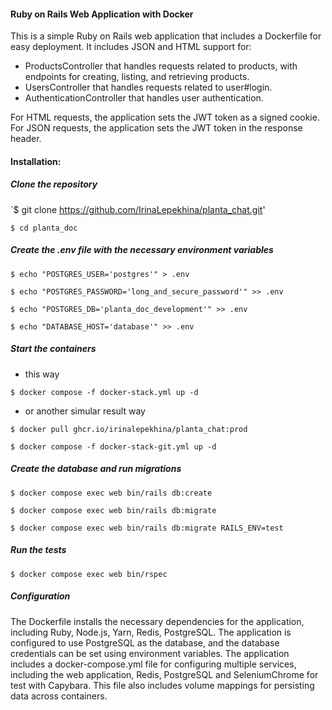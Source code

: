 #### Ruby on Rails Web Application with Docker

This is a simple Ruby on Rails web application that includes a Dockerfile for easy deployment. It includes JSON and HTML support for:
- ProductsController that handles requests related to products, with endpoints for creating, listing, and retrieving products.
- UsersController that handles requests related to user#login.
- AuthenticationController that handles user authentication.


For HTML requests, the application sets the JWT token as a signed cookie.
For JSON requests, the application sets the JWT token in the response header.

#### Installation:
##### Clone the repository

`$ git clone https://github.com/IrinaLepekhina/planta_chat.git'

`$ cd planta_doc`


##### Create the .env file with the necessary environment variables

`$ echo "POSTGRES_USER='postgres'" > .env`

`$ echo "POSTGRES_PASSWORD='long_and_secure_password'" >> .env`

`$ echo "POSTGRES_DB='planta_doc_development'" >> .env`

`$ echo "DATABASE_HOST='database'" >> .env`


##### Start the containers

- this way

`$ docker compose -f docker-stack.yml up -d`

- or another simular result way

`$ docker pull ghcr.io/irinalepekhina/planta_chat:prod`

`$ docker compose -f docker-stack-git.yml up -d`

##### Create the database and run migrations

`$ docker compose exec web bin/rails db:create`

`$ docker compose exec web bin/rails db:migrate`

`$ docker compose exec web bin/rails db:migrate RAILS_ENV=test`


##### Run the tests

`$ docker compose exec web bin/rspec`


##### Configuration

The Dockerfile installs the necessary dependencies for the application, including Ruby, Node.js, Yarn, Redis, PostgreSQL.
The application is configured to use PostgreSQL as the database, and the database credentials can be set using environment variables.
The application includes a docker-compose.yml file for configuring multiple services, including the web application, Redis, PostgreSQL and SeleniumChrome for test with Capybara.
This file also includes volume mappings for persisting data across containers.